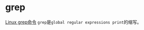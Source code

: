 <!--
 * @Author: tangdaoyong
 * @Date: 2021-01-26 16:18:17
 * @LastEditors: tangdaoyong
 * @LastEditTime: 2021-01-26 16:23:24
 * @Description: grep
-->
# grep

[Linux grep命令](http://c.biancheng.net/view/4017.html)
`grep`是`global regular expressions print`的缩写。